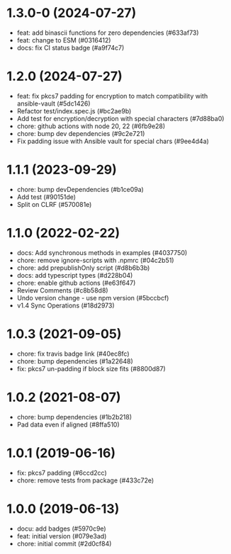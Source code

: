 # 1.3.0-0 (2024-07-27)

- feat: add binascii functions for zero dependencies (#633af73)
- feat: change to ESM (#0316412)
- docs: fix CI status badge (#a9f74c7)

# 1.2.0 (2024-07-27)

- feat: fix pkcs7 padding for encryption to match compatibility with ansible-vault (#5dc1426)
- Refactor test/index.spec.js (#bc2ae9b)
- Add test for encryption/decryption with special characters (#7d88ba0)
- chore: github actions with node 20, 22 (#6fb9e28)
- chore: bump dev dependencies (#9c2e721)
- Fix padding issue with Ansible vault for special chars (#9ee4d4a)

# 1.1.1 (2023-09-29)

- chore: bump devDependencies (#b1ce09a)
- Add test (#90151de)
- Split on CLRF (#570081e)

# 1.1.0 (2022-02-22)

- docs: Add synchronous methods in examples (#4037750)
- chore: remove ignore-scripts with .npmrc (#04c2b51)
- chore: add prepublishOnly script (#d8b6b3b)
- docs: add typescript types (#d228b04)
- chore: enable github actions (#e63f647)
- Review Comments (#c8b58d8)
- Undo version change - use npm version (#5bccbcf)
- v1.4 Sync Operations (#18d2973)

# 1.0.3 (2021-09-05)

- chore: fix travis badge link (#40ec8fc)
- chore: bump dependencies (#1a22648)
- fix: pkcs7 un-padding if block size fits (#8800d87)

# 1.0.2 (2021-08-07)

- chore: bump dependencies (#1b2b218)
- Pad data even if aligned (#8ffa510)

# 1.0.1 (2019-06-16)

- fix: pkcs7 padding (#6ccd2cc)
- chore: remove tests from package (#433c72e)

# 1.0.0 (2019-06-13)

- docu: add badges (#5970c9e)
- feat: initial version (#079e3ad)
- chore: initial commit (#2d0cf84)


